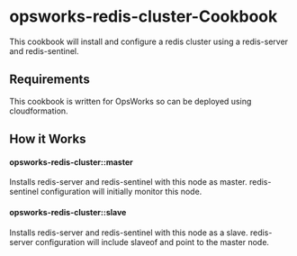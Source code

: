 opsworks-redis-cluster-Cookbook
===============================
This cookbook will install and configure a redis cluster using a redis-server and redis-sentinel.

Requirements
------------
This cookbook is written for OpsWorks so can be deployed using cloudformation.

How it Works
-----
#### opsworks-redis-cluster::master
Installs redis-server and redis-sentinel with this node as master. redis-sentinel configuration will initially monitor this node.

#### opsworks-redis-cluster::slave
Installs redis-server and redis-sentinel with this node as a slave. redis-server configuration will include slaveof and point to the master node.
